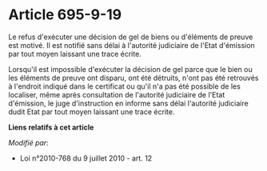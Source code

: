 # Article 695-9-19

Le refus d'exécuter une décision de gel de biens ou d'éléments de preuve est motivé. Il est notifié sans délai à l'autorité
judiciaire de l'Etat d'émission par tout moyen laissant une trace écrite.

Lorsqu'il est impossible d'exécuter la décision de gel parce que le bien ou les éléments de preuve ont disparu, ont été
détruits, n'ont pas été retrouvés à l'endroit indiqué dans le certificat ou qu'il n'a pas été possible de les localiser, même
après consultation de l'autorité judiciaire de l'Etat d'émission, le juge d'instruction en informe sans délai l'autorité
judiciaire dudit Etat par tout moyen laissant une trace écrite.

**Liens relatifs à cet article**

_Modifié par_:

  - Loi n°2010-768 du 9 juillet 2010 - art. 12
